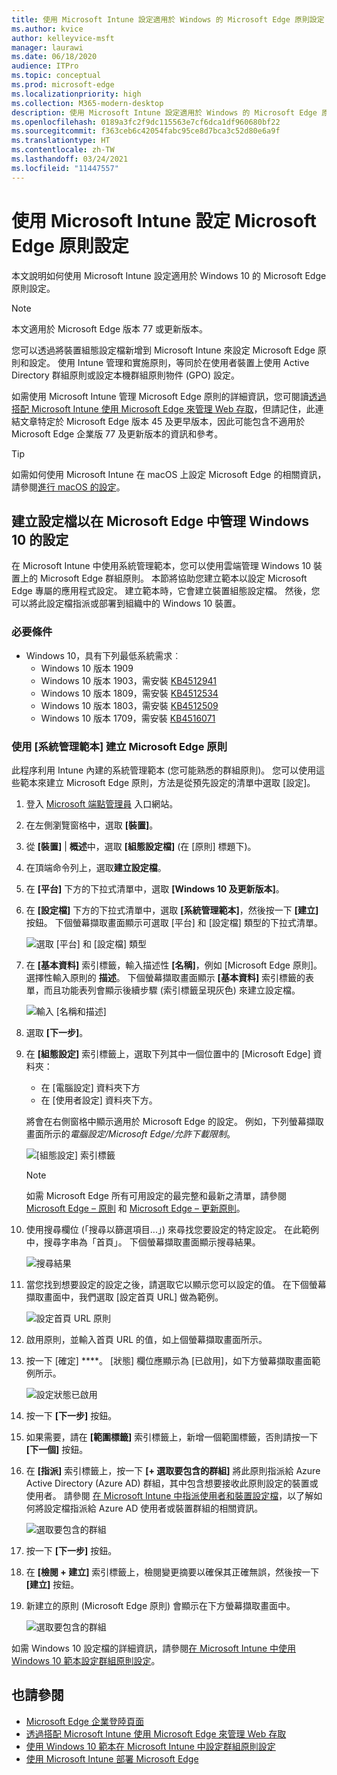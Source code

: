 ```yaml
---
title: 使用 Microsoft Intune 設定適用於 Windows 的 Microsoft Edge 原則設定
ms.author: kvice
author: kelleyvice-msft
manager: laurawi
ms.date: 06/18/2020
audience: ITPro
ms.topic: conceptual
ms.prod: microsoft-edge
ms.localizationpriority: high
ms.collection: M365-modern-desktop
description: 使用 Microsoft Intune 設定適用於 Windows 的 Microsoft Edge 原則設定。
ms.openlocfilehash: 0189a3fc2f9dc115563e7cf6dca1df960680bf22
ms.sourcegitcommit: f363ceb6c42054fabc95ce8d7bca3c52d80e6a9f
ms.translationtype: HT
ms.contentlocale: zh-TW
ms.lasthandoff: 03/24/2021
ms.locfileid: "11447557"
---
```

# <a name="configure-microsoft-edge-policy-settings-with-microsoft-intune"></a>使用 Microsoft Intune 設定 Microsoft Edge 原則設定

本文說明如何使用 Microsoft Intune 設定適用於 Windows 10 的 Microsoft Edge 原則設定。

> [!NOTE]
> 本文適用於 Microsoft Edge 版本 77 或更新版本。

您可以透過將裝置組態設定檔新增到 Microsoft Intune 來設定 Microsoft Edge 原則和設定。 使用 Intune 管理和實施原則，等同於在使用者裝置上使用 Active Directory 群組原則或設定本機群組原則物件 (GPO) 設定。

如需使用 Microsoft Intune 管理 Microsoft Edge 原則的詳細資訊，您可閱讀[透過搭配 Microsoft Intune 使用 Microsoft Edge 來管理 Web 存取](/intune/manage-microsoft-edge)，但請記住，此連結文章特定於 Microsoft Edge 版本 45 及更早版本，因此可能包含不適用於 Microsoft Edge 企業版 77 及更新版本的資訊和參考。

> [!TIP]
> 如需如何使用 Microsoft Intune 在 macOS 上設定 Microsoft Edge 的相關資訊，請參閱[進行 macOS 的設定](configure-microsoft-edge-on-mac.md)。

## <a name="create-a-profile-to-manage-settings-in-microsoft-edge-for-windows-10"></a>建立設定檔以在 Microsoft Edge 中管理 Windows 10 的設定

在 Microsoft Intune 中使用系統管理範本，您可以使用雲端管理 Windows 10 裝置上的 Microsoft Edge 群組原則。 本節將協助您建立範本以設定 Microsoft Edge 專屬的應用程式設定。 建立範本時，它會建立裝置組態設定檔。 然後，您可以將此設定檔指派或部署到組織中的 Windows 10 裝置。

### <a name="prerequisites"></a>必要條件

- Windows 10，具有下列最低系統需求︰
  - Windows 10 版本 1909
  - Windows 10 版本 1903，需安裝 [KB4512941](https://support.microsoft.com/kb/4512941)
  - Windows 10 版本 1809，需安裝 [KB4512534](https://support.microsoft.com/kb/4512534)
  - Windows 10 版本 1803，需安裝 [KB4512509](https://support.microsoft.com/kb/4512509)
  - Windows 10 版本 1709，需安裝 [KB4516071](https://support.microsoft.com/kb/4516071)

### <a name="use-administrative-templates-to-create-a-policy-for-microsoft-edge"></a>使用 [系統管理範本] 建立 Microsoft Edge 原則

此程序利用 Intune 內建的系統管理範本 (您可能熟悉的群組原則)。 您可以使用這些範本來建立 Microsoft Edge 原則，方法是從預先設定的清單中選取 [設定]。

1. 登入 [Microsoft 端點管理員](https://endpoint.microsoft.com/) 入口網站。
2. 在左側瀏覽窗格中，選取 **[裝置]**。
3. 從 **[裝置]** | **概述**中，選取 **[組態設定檔]** (在 [原則] 標題下)。
4. 在頂端命令列上，選取**建立設定檔**。
5. 在 **[平台]** 下方的下拉式清單中，選取 **[Windows 10 及更新版本]**。
6. 在 **[設定檔]** 下方的下拉式清單中，選取 **[系統管理範本]**，然後按一下 **[建立]** 按鈕。 下個螢幕擷取畫面顯示可選取 [平台] 和 [設定檔] 類型的下拉式清單。

    ![選取 [平台] 和 [設定檔] 類型](./media/configure-edge-with-intune/create-profile-platform.png)

7. 在 **[基本資料]** 索引標籤，輸入描述性 **[名稱]**，例如 [Microsoft Edge 原則]。 選擇性輸入原則的 **描述**。
下個螢幕擷取畫面顯示 **[基本資料]** 索引標籤的表單，而且功能表列會顯示後續步驟 (索引標籤呈現灰色) 來建立設定檔。

   ![輸入 [名稱和描述]](./media/configure-edge-with-intune/create-profile-basics-tab.png)

8. 選取 **\[下一步\]**。
9. 在 **[組態設定]** 索引標籤上，選取下列其中一個位置中的 [Microsoft Edge] 資料夾：

   - 在 [電腦設定] 資料夾下方
   - 在 [使用者設定] 資料夾下方。

   將會在右側窗格中顯示適用於 Microsoft Edge 的設定。 例如，下列螢幕擷取畫面所示的*電腦設定/Microsoft Edge/允許下載限制*。

   ![[組態設定] 索引標籤](./media/configure-edge-with-intune/create-profile-configuration-settings-tab.png)

   > [!NOTE]
   > 如需 Microsoft Edge 所有可用設定的最完整和最新之清單，請參閱 [Microsoft Edge – 原則](./microsoft-edge-policies.md) 和 [Microsoft Edge – 更新原則](./microsoft-edge-update-policies.md)。

10. 使用搜尋欄位 (「搜尋以篩選項目...」) 來尋找您要設定的特定設定。 在此範例中，搜尋字串為「首頁」。 下個螢幕擷取畫面顯示搜尋結果。

    ![搜尋結果](./media/configure-edge-with-intune/create-profile-configuration-settings-tab-search.png)

11. 當您找到想要設定的設定之後，請選取它以顯示您可以設定的值。 在下個螢幕擷取畫面中，我們選取 [設定首頁 URL] 做為範例。

    ![設定首頁 URL 原則](./media/configure-edge-with-intune/create-profile-configuration-settings-tab-edit-pol.png)

12. 啟用原則，並輸入首頁 URL 的值，如上個螢幕擷取畫面所示。

13. 按一下 \[確定\] ****。 [狀態] 欄位應顯示為 [已啟用]，如下方螢幕擷取畫面範例所示。

    ![設定狀態已啟用](./media/configure-edge-with-intune/create-profile-configuration-settings-tab-set-enabled.png)

14. 按一下 **\[下一步\]** 按鈕。

15. 如果需要，請在 **[範圍標籤]** 索引標籤上，新增一個範圍標籤，否則請按一下 **[下一個]** 按鈕。

16. 在 **[指派]** 索引標籤上，按一下 **[+ 選取要包含的群組]** 將此原則指派給 Azure Active Directory (Azure AD) 群組，其中包含想要接收此原則設定的裝置或使用者。 請參閱 [在 Microsoft Intune 中指派使用者和裝置設定檔](/intune/device-profile-assign)，以了解如何將設定檔指派給 Azure AD 使用者或裝置群組的相關資訊。

    ![選取要包含的群組](./media/configure-edge-with-intune/create-profile-assignments-tab.png)

17. 按一下 **\[下一步\]** 按鈕。

18. 在 **[檢閱 + 建立]** 索引標籤上，檢閱變更摘要以確保其正確無誤，然後按一下 **[建立]** 按鈕。

19. 新建立的原則 (Microsoft Edge 原則) 會顯示在下方螢幕擷取畫面中。

    ![選取要包含的群組](./media/configure-edge-with-intune/create-profile-new-policy-finished.png)

如需 Windows 10 設定檔的詳細資訊，請參閱[在 Microsoft Intune 中使用 Windows 10 範本設定群組原則設定](/intune/administrative-templates-windows)。

## <a name="see-also"></a>也請參閱

- [Microsoft Edge 企業登陸頁面](https://aka.ms/EdgeEnterprise)
- [透過搭配 Microsoft Intune 使用 Microsoft Edge 來管理 Web 存取](/intune/manage-microsoft-edge)
- [使用 Windows 10 範本在 Microsoft Intune 中設定群組原則設定](/intune/administrative-templates-windows)
- [使用 Microsoft Intune 部署 Microsoft Edge](/intune/apps/apps-windows-edge/?bc=https%3a%2f%2fdocs.microsoft.com%2fDeployEdge%2fbreadcrumb%2ftoc.json&toc=https%3a%2f%2fdocs.microsoft.com%2fDeployEdge%2ftoc.json)